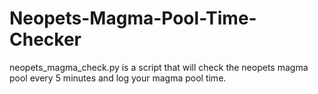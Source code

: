 # Neopets-Magma-Pool-Time-Checker
neopets_magma_check.py is a script that will check the neopets magma pool every 5 minutes and log your magma pool time.
